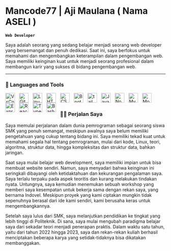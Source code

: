 # Mancode77 | Aji Maulana ( Nama ASELI )

**`Web Developer`**

Saya adalah seorang yang sedang belajar menjadi seorang web developer yang bersemangat dan penuh dedikasi. Saat ini, saya berfokus untuk memahami dan mengembangkan keterampilan dalam pengembangan web. Saya memiliki keinginan kuat untuk menjadi seorang profesional dalam membangun karir yang sukses di bidang pengembangan web.

---

### 🧰 Languages and Tools

<img align="left" alt="VsCode" width="30px" style="padding-right:10px;" src="https://cdn.jsdelivr.net/gh/devicons/devicon/icons/vscode/vscode-original.svg" />
<img align="left" alt="Git" width="30px" style="padding-right:10px;" src="https://cdn.jsdelivr.net/gh/devicons/devicon/icons/git/git-original.svg" />
<img align="left" alt="Linux" width="30px" style="padding-right:10px;" src="https://cdn.jsdelivr.net/gh/devicons/devicon/icons/linux/linux-original.svg" />
<img align="left" alt="HTML" width="30px" style="padding-right:10px;" src="https://cdn.jsdelivr.net/gh/devicons/devicon/icons/html5/html5-plain.svg" />
<img align="left" alt="CSS" width="30px" style="padding-right:10px;" src="https://cdn.jsdelivr.net/gh/devicons/devicon/icons/css3/css3-plain.svg" />
<img align="left" alt="Bootstrapt" width="30px" style="padding-right:10px;" src="https://cdn.jsdelivr.net/gh/devicons/devicon/icons/bootstrapt5/bootstrapt5-original.svg" />
<img align="left" alt="tailwind" width="30px" style="padding-right:10px;" src="https://cdn.jsdelivr.net/gh/devicons/devicon/icons/tailwindcss/tailwindcss-original.svg" />
<img align="left" alt="JavaScript" width="30px" style="padding-right:10px;" src="https://cdn.jsdelivr.net/gh/devicons/devicon/icons/javascript/javascript-plain.svg" />
<img align="left" alt="NodeJS" width="30px" style="padding-right:10px;" src="https://cdn.jsdelivr.net/gh/devicons/devicon/icons/nodejs/nodejs-original.svg" />
<img align="left" alt="MySQL" width="30px" style="padding-right:10px;" src="https://cdn.jsdelivr.net/gh/devicons/devicon/icons/mysql/mysql-original.svg" />
<img align="left" alt="MongoDB" width="30px" style="padding-right:10px;" src="https://cdn.jsdelivr.net/gh/devicons/devicon/icons/mongodb/mongodb-original.svg" />
<img align="left" alt="Expres" width="30px" style="padding-right:10px;" src="https://cdn.jsdelivr.net/gh/devicons/devicon/icons/express/express-original.svg" />
<img align="left" alt="React" width="30px" style="padding-right:10px;" src="https://cdn.jsdelivr.net/gh/devicons/devicon/icons/react/react-original.svg" />
<img align="left" alt="TypeScript" width="30px" style="padding-right:10px;" src="https://cdn.jsdelivr.net/gh/devicons/devicon/icons/typescript/typescript-plain.svg" />
<img align="left" alt="Bash" width="30px" style="padding-right:10px;" src="https://cdn.jsdelivr.net/gh/devicons/devicon/icons/bash/bash-original.svg" />
<br />

#

<summary><h3>👨‍💻 Perjalan Saya</h3></summary>
   Saya memulai perjalanan dalam dunia pemrograman sebagai seorang siswa SMK yang penuh semangat, meskipun awalnya saya belum memiliki pengetahuan yang cukup tentang bidang ini. Saya memiliki tekad kuat untuk memahami segala hal tentang pemrograman, mulai dari kode, Linux, teori, algoritma, struktur data, hingga kompleksitas dan struktur data, bahkan jaringan.
   
   Saat saya mulai belajar web development, saya memiliki impian untuk bisa membuat website sendiri. Namun, saya menyadari bahwa keinginan ini seringkali dibayangi oleh ketidaktahuan dan kekurangan pengalaman saya. Saya terlalu terpaku pada aspek teoritis dan kurang melakukan tindakan nyata. Untungnya, saya kemudian menemukan sebuah workshop yang memberi saya kesempatan untuk bekerja sama dengan rekan saya, yang bernama Indovel. Meskipun proyek yang kami ciptakan mungkin tidak sepenuhnya berasal dari ide kami sendiri, kami berusaha keras untuk mengembangkannya.
   
   Setelah saya lulus dari SMK, saya melanjutkan pendidikan ke tingkat yang lebih tinggi di Politeknik. Di sana, saya mulai mengubah paradigma belajar saya dari sekadar teori menjadi penerapan praktis. Dalam waktu satu tahun, yaitu dari tahun 2022 hingga 2023, saya dan rekan-rekan kuliah berhasil menciptakan beberapa karya yang setidak-tidaknya bisa dikatakan membanggakan.
